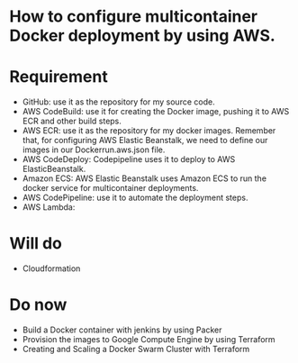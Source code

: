 # How to configure multicontainer Docker deployment by using AWS.

# Requirement
- GitHub: use it as the repository for my source code.
- AWS CodeBuild:   use it for creating the Docker image, pushing it to AWS ECR and other build steps.
- AWS ECR: use it as the repository for my docker images. Remember that, for configuring AWS Elastic Beanstalk, we need to define our images in our Dockerrun.aws.json file.
- AWS CodeDeploy: Codepipeline uses it to deploy to AWS ElasticBeanstalk.
- Amazon ECS: AWS Elastic Beanstalk uses Amazon ECS to run the docker service for multicontainer deployments.
- AWS CodePipeline: use it to automate the deployment steps.
- AWS Lambda:

# Will do
- Cloudformation

# Do now
- Build a Docker container with jenkins by using Packer
- Provision the images to Google Compute Engine by using Terraform
- Creating and Scaling a Docker Swarm Cluster with Terraform

